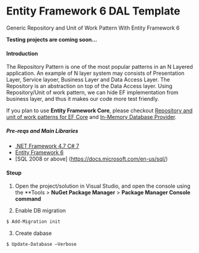 # Entity Framework 6 DAL Template
Generic Repository and Unit of Work Pattern With Entity Framework 6

**Testing projects are coming soon...**

#### Introduction
The Repository Pattern is one of the most popular patterns in an N Layered application. An example of N layer system may consists of Presentation Layer, Service layoer, Business Layer and Data Access Layer. The Repository is an abstraction on top of the Data Access layer. Using Repository/Unit of work pattern, we can hide EF implementation from business layer, and thus it makes our code more test friendly.

If you plan to use **Entity Framework Core**, please checkout [Repository and unit of work patterns for EF Core](https://docs.microsoft.com/en-us/aspnet/core/data/ef-mvc/advanced#repository-and-unit-of-work-patterns) and [In-Memory Database Provider](https://docs.microsoft.com/en-us/ef/core/miscellaneous/testing/in-memory).


##### Pre-reqs and Main Libraries
- [.NET Framework 4.7 C# 7](https://docs.microsoft.com/en-us/dotnet/csharp/whats-new/csharp-7)
- [Entity Framework 6](https://msdn.microsoft.com/en-us/library/aa937723(v=vs.113).aspx)
- [SQL 2008 or above] (https://docs.microsoft.com/en-us/sql/)

#### Steup
1. Open the project/solution in Visual Studio, and open the console using the **Tools > **NuGet Package Manager** > **Package Manager Console command**

2. Enable DB migration
```bash
$ Add-Migration init
```

3. Create dabase
```bash
$ Update-Database –Verbose
```